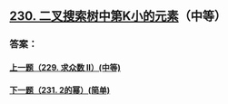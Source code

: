 ## [230. 二叉搜索树中第K小的元素](https://leetcode-cn.com/problems/kth-smallest-element-in-a-bst/)（中等）





### 答案：



#### [上一题（229. 求众数 II）(中等)](https://github.com/sdwwld/leetCode/blob/master/src/main/java/com/wld/java/leetcode/leetCode0229.md)

#### [下一题（231. 2的幂）(简单)](https://github.com/sdwwld/leetCode/blob/master/src/main/java/com/wld/java/leetcode/leetCode0231.md)